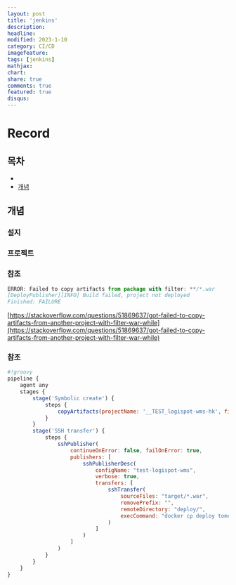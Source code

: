 ```yaml
---
layout: post
title: 'jenkins'
description:
headline:
modified: 2023-1-10
category: CI/CD
imagefeature:
tags: [jenkins]
mathjax:
chart:
share: true
comments: true
featured: true
disqus:
---
```


# Record

## 목차

-   [](#)
-   [개념](#개념)

## 개념

### 설지

### 프로젝트

### 참조

```Javascript
ERROR: Failed to copy artifacts from package with filter: **/*.war
[DeployPublisher][INFO] Build failed, project not deployed
Finished: FAILURE
```

[https://stackoverflow.com/questions/51869637/got-failed-to-copy-artifacts-from-another-project-with-filter-war-while](https://stackoverflow.com/questions/51869637/got-failed-to-copy-artifacts-from-another-project-with-filter-war-while)

### 참조

```Javascript
#!groovy
pipeline {
    agent any
    stages {
        stage('Symbolic create') {
            steps {
                copyArtifacts(projectName: '__TEST_logispot-wms-hk', filter: 'target/*.war', selector: [$class: 'WorkspaceSelector']);
            }
        }
        stage('SSH transfer') {
            steps {
                sshPublisher(
                    continueOnError: false, failOnError: true,
                    publishers: [
                        sshPublisherDesc(
                            configName: "test-logispot-wms",
                            verbose: true,
                            transfers: [
                                sshTransfer(
                                    sourceFiles: "target/*.war",
                                    removePrefix: "",
                                    remoteDirectory: "deploy/",
                                    execCommand: "docker cp deploy tomcat1:/usr/local/tomcat/deploy"
                                )
                            ]
                        )
                    ]
                )
            }
        }
    }
}
```
